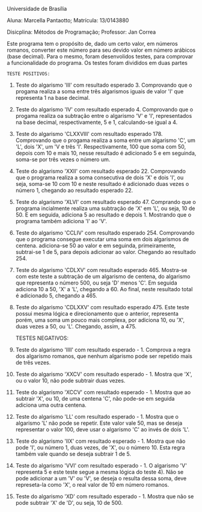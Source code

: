 Universidade de Brasília

Aluna: Marcella Pantaotto; Matrícula: 13/0143880

Disicplina: Métodos de Programação; Professor: Jan Correa


Este programa tem o propósito de, dado um certo valor, em números romanos, converter este número para seu devido valor em número arábicos (base decimal). Para o mesmo, foram desenvolidos testes, para comprovar a funcionalidade do programa. Os testes foram divididos em duas partes

	TESTE POSITIVOS:

1) Teste do algarismo 'III' com resultado esperado 3. Comprovando que o progama realiza a soma entre três algarismos iguais de valor 'I' que representa 1 na base decimal.

2) Teste do algarismo 'IV' com resultado esperado 4. Comprovando que o progama realiza oa subtração entre o algarismo 'V' e 'I', representados na base decimal, respectivamente, 5 e 1, calculando-se igual a 4.

3) Teste do algarismo 'CLXXVIII' com resultado esperado 178. Comprovando que o progama realiza a soma entre um algarismo 'C', um 'L', dois 'X', um 'V e três 'I'. Respectivamente, 100 que soma com 50, depois com 10 e mais 10, nesse resultado é adicionado 5 e em seguinda, soma-se por três vezes o número um.

4) Teste do algarismo 'XXII' com resultado esperado 22. Comprovando que o programa realiza a soma consecutiva de dois 'X' e dois 'I', ou seja, soma-se 10 com 10 e neste resultado é adicionado duas vezes o número 1, chegando ao resultado esperado 22.

5) Teste do algarismo 'XLVI' com resultado esperado 47. Comprando que o programa incialmente realiza uma subtração de 'X' em 'L', ou seja, 10 de 50. E em seguida, adiciona 5 ao resultado e depois 1. Mostrando que o programa também adiciona 'I' ao 'V'.

6) Teste do algarismo 'CCLIV' com resultado esperado 254. Comprovando que o programa consegue executar uma soma em dois algarismos de centena. adiciona-se 50 ao valor e em seguinda, primeiramente, subtrai-se 1 de 5, para depois adicionar ao valor. Chegando ao resultado 254.

7) Teste do algarismo 'CDLXV' com resultado esperado 465. Mostra-se com este teste a subtração de um algarismo de centena, do algarismo que representa o número 500, ou seja 'D' menos 'C'. Em seguida adiciona 10 a 50, 'X' a 'L', chegando a 60. Ao final, neste resultado total é adicionado 5, chegando a 465.

8) Teste do algarismo 'CDLXXV' com resultado esperado 475. Este teste possui mesma lógica e direcionamento que o anterior, representa porém, uma soma um pouco mais complexa, por adiciona 10, ou 'X', duas vezes a 50, ou 'L'. Chegando, assim, a 475.

	TESTES NEGATIVOS:
1) Teste do algarismo 'IIII' com resultado esperado - 1. Comprova a regra dos algarismo romanos, que nenhum algarismo pode ser repetido mais de três vezes.

2) Teste do algarismo 'XXCV' com resultado esperado - 1. Mostra que 'X', ou o valor 10, não pode subtrair duas vezes.

3) Teste do algarismo 'XCCV' com resultado esperado - 1. Mostra que ao subtrair 'X', ou 10, de uma centena 'C', não pode-se em seguida adiciona uma outra centena.

4) Teste do algarismo 'LL' com resultado esperado - 1. Mostra que o algarismo 'L' não pode se repetir. Este valor vale 50, mas se deseja representar o valor 100, deve usar o algarismo 'C' ao invés de dois 'L'.

5) Teste do algarismo 'IIX' com resultado esperado - 1. Mostra que não pode 'I', ou número 1, duas vezes, de 'X', ou o número 10. Esta regra também vale quando se deseja subtrair 1 de 5.

6) Teste do algarismo 'VVI' com resultado esperado - 1. O algarismo 'V' representa 5 e este teste segue a mesma lógica do teste 4). Não se pode adicionar a um 'V' ou 'V', se deseja o resulta dessa soma, deve represeta-la como 'X', o real valor de 10 em número romanos.

7) Teste do algarismo 'XD' com resultado esperado - 1. Mostra que não se pode subtrair 'X' de 'D', ou seja, 10 de 500.
